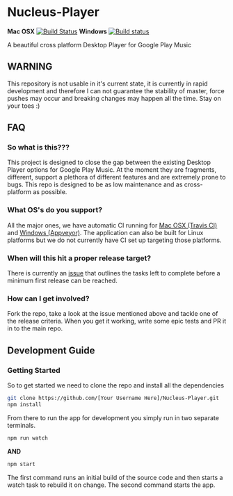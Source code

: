 # Nucleus-Player
**Mac OSX** [![Build Status](https://travis-ci.org/MarshallOfSound/Nucleus-Player.svg?branch=master)](https://travis-ci.org/MarshallOfSound/Nucleus-Player)
**Windows** [![Build status](https://ci.appveyor.com/api/projects/status/aq2pyi185dfkhytu/branch/master?svg=true)](https://ci.appveyor.com/project/MarshallOfSound/nucleus-player/branch/master)


A beautiful cross platform Desktop Player for Google Play Music

## WARNING

This repository is not usable in it's current state, it is currently in rapid
development and therefore I can not guarantee the stability of master, force
pushes may occur and breaking changes may happen all the time.  Stay on your
toes :)

## FAQ

### So what is this???

This project is designed to close the gap between the existing Desktop Player
options for Google Play Music.  At the moment they are fragments, different,
support a plethora of different features and are extremely prone to bugs.  This
repo is designed to be as low maintenance and as cross-platform as possible.

### What OS's do you support?

All the major ones, we have automatic CI running for [Mac OSX (Travis CI)][1]
and [Windows (Appveyor)][2].  The application can also be built for Linux
platforms but we do
not currently have CI set up targeting those platforms.

[1]: https://travis-ci.org/MarshallOfSound/Nucleus-Player
[2]: https://ci.appveyor.com/project/MarshallOfSound/nucleus-player

### When will this hit a proper release target?

There is currently an [issue][3] that outlines the tasks left to complete before
a minimum first release can be reached.

[3]: https://github.com/MarshallOfSound/Nucleus-Player/issues/1

### How can I get involved?

Fork the repo, take a look at the issue mentioned above and tackle one of the
release criteria. When you get it working, write some epic tests and PR it in
to the main repo.

## Development Guide

### Getting Started

So to get started we need to clone the repo and install all the dependencies

```bash
git clone https://github.com/[Your Username Here]/Nucleus-Player.git
npm install
```

From there to run the app for development you simply run in two separate
terminals.

```bash
npm run watch
```

**AND**

```bash
npm start
```

The first command runs an initial build of the source code and then starts a
watch task to rebuild it on change.  The second command starts the app.
